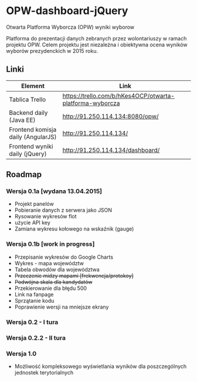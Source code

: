 # OPW-dashboard-jQuery
Otwarta Platforma Wyborcza (OPW) wyniki wyborow

Platforma do prezentacji danych zebranych przez wolontariuszy w ramach projektu OPW.
Celem projektu jest niezależna i obiektywna ocena wyników wyborów prezydenckich w 2015 roku.

## Linki 
| Element  | Link  |
| ------------- | ------------- |
| Tablica Trello   | https://trello.com/b/hKes4OCP/otwarta-platforma-wyborcza  |
| Backend daily (Java EE)   | http://91.250.114.134:8080/opw/  |
| Frontend komisja daily (AngularJS) | http://91.250.114.134/ |
| Frontend wyniki daily (jQuery) | http://91.250.114.134/dashboard/ |

## Roadmap 

### Wersja 0.1a [wydana 13.04.2015]
* Projekt panelów
* Pobieranie danych z serwera jako JSON
* Rysowanie wykresów flot
* użycie API key
* Zamiana wykresu kołowego na wskaźnik (gauge)

### Wersja 0.1b [work in progress]
* Przepisanie wykresów do Google Charts
* Wykres - mapa województw
* Tabela obwodów dla województwa
* ~~Przeczenie midzy mapami [frekwencja/protokoy]~~
* ~~Podwójna skala dla kandydatów~~
* Przekierowanie dla błędu 500
* Link na fanpage
* Sprzątanie kodu
* Poprawienie wersji na mniejsze ekrany

### Wersja 0.2 - I tura

### Wersja 0.2.2 - II tura

### Wersja 1.0
* Możliwość kompleksowego wyświetlania wyników dla poszczególnych jednostek terytorialnych
